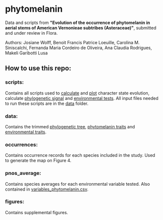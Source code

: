 # phytomelanin
Data and scripts from **"Evolution of the occurrence of phytomelanin in aerial stems of American Vernonieae subtribes (Asteraceae)"**, submitted and under review in Flora. 

Authors: Josiane Wolff, Benoit Francis Patrice Loeuille, Carolina M. Siniscalchi, Fernanda Maria Cordeiro de Oliveira, Ana Claudia Rodrigues, Makeli Garibotti Lusa

## How to use this repo:

### scripts: 
Contains all scripts used to [calculate](/scripts/all.models.AIC.R) and [plot](/scripts/phytomelanin.ADR.plot.R) character state evolution, calculate [phylogenetic signal](/scripts/phylogenetic.signal.R) and [environmental tests](scripts/environmental_tests.R). All input files needed to run these scripts are in the [data](/data) folder. 

### data:
Contains the trimmed [phylogenetic tree](data/tree.tre), [phytomelanin traits](data/traits.bi.csv) and [environmental traits](data/variables_phytomelanin.csv).

### occurrences:
Contains occurrence records for each species included in the study. Used to generate the map on Figure 4. 

### pnos_average:
Contains species averages for each environmental variable tested. Also contained in [variables_phytomelanin.csv](data/variables_phytomelanin.csv).

### figures:
Contains supplemental figures. 
